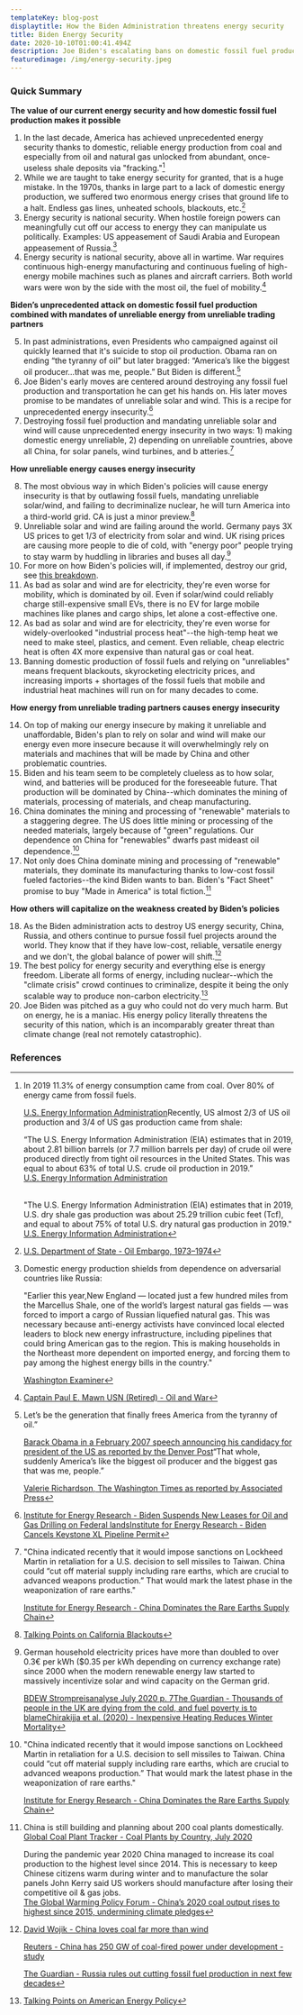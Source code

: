 ```yaml
---
templateKey: blog-post
displaytitle: How the Biden Administration threatens energy security
title: Biden Energy Security
date: 2020-10-10T01:00:41.494Z
description: Joe Biden's escalating bans on domestic fossil fuel production, combined with mandates of unreliable solar and wind overwhelmingly produced by unreliable China, are an existential threat to our energy security and therefore our national security.
featuredimage: /img/energy-security.jpeg
---
```


### Quick Summary

**The value of our current energy security and how domestic fossil fuel production makes it possible**

1. In the last decade, America has achieved unprecedented energy security thanks to domestic, reliable energy production from coal and especially from oil and natural gas unlocked from abundant, once-useless shale deposits via "fracking."[^1]
2. While we are taught to take energy security for granted, that is a huge mistake. In the 1970s, thanks in large part to a lack of domestic energy production, we suffered two enormous energy crises that ground life to a halt. Endless gas lines, unheated schools, blackouts, etc.[^2]
3. Energy security is national security. When hostile foreign powers can meaningfully cut off our access to energy they can manipulate us politically. Examples: US appeasement of Saudi Arabia and European appeasement of Russia.[^3]
4. Energy security is national security, above all in wartime. War requires continuous high-energy manufacturing and continuous fueling of high-energy mobile machines such as planes and aircraft carriers. Both world wars were won by the side with the most oil, the fuel of mobility.[^4]

**Biden’s unprecedented attack on domestic fossil fuel production combined with mandates of unreliable energy from unreliable trading partners**

5. In past administrations, even Presidents who campaigned against oil quickly learned that it's suicide to stop oil production. Obama ran on ending “the tyranny of oil” but later bragged: “America’s like the biggest oil producer…that was me, people.” But Biden is different.[^5]
6. Joe Biden's early moves are centered around destroying any fossil fuel production and transportation he can get his hands on. His later moves promise to be mandates of unreliable solar and wind. This is a recipe for unprecedented energy insecurity.[^6]
7. Destroying fossil fuel production and mandating unreliable solar and wind will cause unprecedented energy insecurity in two ways: 1) making domestic energy unreliable, 2) depending on unreliable countries, above all China, for solar panels, wind turbines, and b atteries.[^7]

**How unreliable energy causes energy insecurity**

8. The most obvious way in which Biden's policies will cause energy insecurity is that by outlawing fossil fuels, mandating unreliable solar/wind, and failing to decriminalize nuclear, he will turn America into a third-world grid. CA is just a minor preview.[^8]
9. Unreliable solar and wind are failing around the world. Germany pays 3X US prices to get 1/3 of electricity from solar and wind. UK rising prices are causing more people to die of cold, with "energy poor" people trying to stay warm by huddling in libraries and buses all day.[^9]
10. For more on how Biden's policies will, if implemented, destroy our grid, see [this breakdown](https://t.co/hIX72sWfT3?amp=1).
11. As bad as solar and wind are for electricity, they're even worse for mobility, which is dominated by oil. Even if solar/wind could reliably charge still-expensive small EVs, there is no EV for large mobile machines like planes and cargo ships, let alone a cost-effective one.
12. As bad as solar and wind are for electricity, they're even worse for widely-overlooked "industrial process heat"--the high-temp heat we need to make steel, plastics, and cement. Even reliable, cheap electric heat is often 4X more expensive than natural gas or coal heat.
13. Banning domestic production of fossil fuels and relying on "unreliables" means frequent blackouts, skyrocketing electricity prices, and increasing imports + shortages of the fossil fuels that mobile and industrial heat machines will run on for many decades to come.

**How energy from unreliable trading partners causes energy insecurity**

14. On top of making our energy insecure by making it unreliable and unaffordable, Biden's plan to rely on solar and wind will make our energy even more insecure because it will overwhelmingly rely on materials and machines that will be made by China and other problematic countries.
15. Biden and his team seem to be completely clueless as to how solar, wind, and batteries will be produced for the foreseeable future. That production will be dominated by China--which dominates the mining of materials, processing of materials, and cheap manufacturing.
16. China dominates the mining and processing of "renewable" materials to a staggering degree. The US does little mining or processing of the needed materials, largely because of "green" regulations. Our dependence on China for "renewables" dwarfs past mideast oil dependence.[^10]
17. Not only does China dominate mining and processing of "renewable" materials, they dominate its manufacturing thanks to low-cost fossil fueled factories--the kind Biden wants to ban. Biden's "Fact Sheet" promise to buy "Made in America" is total fiction.[^11]

**How others will capitalize on the weakness created by Biden’s policies**

18. As the Biden administration acts to destroy US energy security, China, Russia, and others continue to pursue fossil fuel projects around the world. They know that if they have low-cost, reliable, versatile energy and we don't, the global balance of power will shift.[^12]
19. The best policy for energy security and everything else is energy freedom. Liberate all forms of energy, including nuclear--which the "climate crisis" crowd continues to criminalize, despite it being the only scalable way to produce non-carbon electricity.[^13]
20. Joe Biden was pitched as a guy who could not do very much harm. But on energy, he is a maniac. His energy policy literally threatens the security of this nation, which is an incomparably greater threat than climate change (real not remotely catastrophic).

### References

[^1]:

    In 2019 11.3% of energy consumption came from coal. Over 80% of energy came from fossil fuels.

    [U.S. Energy Information Administration](https://www.eia.gov/totalenergy/data/monthly/pdf/sec1_7.pdf)Recently, US almost 2/3 of US oil production and 3/4 of US gas production came from shale:

    “The U.S. Energy Information Administration (EIA) estimates that in 2019, about 2.81 billion barrels (or 7.7 million barrels per day) of crude oil were produced directly from tight oil resources in the United States. This was equal to about 63% of total U.S. crude oil production in 2019.”\
    [U.S. Energy Information Administration](https://www.eia.gov/tools/faqs/faq.php?id=847)

    \
    "The U.S. Energy Information Administration (EIA) estimates that in 2019, U.S. dry shale gas production was about 25.29 trillion cubic feet (Tcf), and equal to about 75% of total U.S. dry natural gas production in 2019."\
    [U.S. Energy Information Administration](https://www.eia.gov/tools/faqs/faq.php?id=907&t=8)

[^2]: [U.S. Department of State - Oil Embargo, 1973–1974](https://history.state.gov/milestones/1969-1976/oil-embargo#:~:text=NOTE%20TO%20READERS-,Oil%20Embargo%2C%201973%E2%80%931974,the%20post%2Dwar%20peace%20negotiations.)

[^3]:

    Domestic energy production shields from dependence on adversarial countries like Russia:

    "Earlier this year,New England — located just a few hundred miles from the Marcellus Shale, one of the world’s largest natural gas fields — was forced to import a cargo of Russian liquefied natural gas. This was necessary because anti-energy activists have convinced local elected leaders to block new energy infrastructure, including pipelines that could bring American gas to the region. This is making households in the Northeast more dependent on imported energy, and forcing them to pay among the highest energy bills in the country."

    [Washington Examiner](https://www.washingtonexaminer.com/opinion/op-eds/why-natural-gas-from-putins-russia-has-to-be-imported-to-new-england)

[^4]: [Captain Paul E. Mawn USN (Retired) - Oil and War](https://defense.info/re-thinking-strategy/2018/10/oil-and-war/)

[^5]:

    Let’s be the generation that finally frees America from the tyranny of oil.”

    [Barack Obama in a February 2007 speech announcing his candidacy for president of the US as reported by the Denver Post](https://www.denverpost.com/2007/02/10/full-text-of-obamas-candidacy-speech/)“That whole, suddenly America’s like the biggest oil producer and the biggest gas that was me, people.”

    [Valerie Richardson, The Washington Times as reported by Associated Press](https://apnews.com/5dfbc1aa17701ae219239caad0bfefb2)

[^6]:

    [Institute for Energy Research - Biden Suspends New Leases for Oil and Gas Drilling on Federal lands](https://www.instituteforenergyresearch.org/fossil-fuels/gas-and-oil/biden-suspends-new-leases-for-oil-and-gas-drilling-on-federal-lands/)[Institute for Energy Research - Biden Cancels Keystone XL Pipeline Permit](https://www.instituteforenergyresearch.org/fossil-fuels/gas-and-oil/biden-cancels-keystone-xl-pipeline-permit/)


[^7]:

    "China indicated recently that it would impose sanctions on Lockheed Martin in retaliation for a U.S. decision to sell missiles to Taiwan. China could “cut off material supply including rare earths, which are crucial to advanced weapons production.” That would mark the latest phase in the weaponization of rare earths."

    [Institute for Energy Research - China Dominates the Rare Earths Supply Chain](https://www.instituteforenergyresearch.org/international-issues/china-dominates-the-rare-earths-supply-chain/)

[^8]: [Talking Points on California Blackouts](https://energytalkingpoints.com/california-blackouts/)

[^9]:

    German household electricity prices have more than doubled to over 0.3€ per kWh ($0.35 per kWh depending on currency exchange rate) since 2000 when the modern renewable energy law started to massively incentivize solar and wind capacity on the German grid.

    [BDEW Strompreisanalyse July 2020 p. 7](https://www.bdew.de/service/daten-und-grafiken/bdew-strompreisanalyse/)[The Guardian - Thousands of people in the UK are dying from the cold, and fuel poverty is to blame](https://www.theguardian.com/commentisfree/2020/feb/27/dying-cold-europe-fuel-poverty-energy-spending)[Chirakijja et al. (2020) - Inexpensive Heating Reduces Winter Mortality](https://faculty.wcas.northwestern.edu/~sjv340/heating_mortality.pdf)

[^10]:

    "China indicated recently that it would impose sanctions on Lockheed Martin in retaliation for a U.S. decision to sell missiles to Taiwan. China could “cut off material supply including rare earths, which are crucial to advanced weapons production.” That would mark the latest phase in the weaponization of rare earths."

    [Institute for Energy Research - China Dominates the Rare Earths Supply Chain](https://www.instituteforenergyresearch.org/international-issues/china-dominates-the-rare-earths-supply-chain/)

[^11]:

    China is still building and planning about 200 coal plants domestically.\
    [Global Coal Plant Tracker - Coal Plants by Country, July 2020](https://endcoal.org/global-coal-plant-tracker/)

    During the pandemic year 2020 China managed to increase its coal production to the highest level since 2014. This is necessary to keep Chinese citizens warm during winter and to manufacture the solar panels John Kerry said US workers should manufacture after losing their competitive oil & gas jobs.\
    [The Global Warming Policy Forum - China’s 2020 coal output rises to highest since 2015, undermining climate pledges](https://www.thegwpf.com/chinas-2020-coal-output-rises-to-highest-since-2015-undermining-climate-pledges/)

[^12]:

    [David Wojik - China loves coal far more than wind](https://www.cfact.org/2021/01/11/china-loves-coal-far-more-than-wind/)

    [Reuters - China has 250 GW of coal-fired power under development - study](https://www.reuters.com/article/china-coal-idUSL4N2E20HS)

    [The Guardian - Russia rules out cutting fossil fuel production in next few decades](https://www.theguardian.com/world/2020/nov/01/russia-rules-out-cutting-fossil-fuel-production-in-next-few-decades)

[^13]: [Talking Points on American Energy Policy](https://energytalkingpoints.com/energy-policy/)